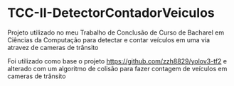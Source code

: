 # TCC-II-DetectorContadorVeiculos
Projeto utilizado no meu Trabalho de Conclusão de Curso de Bacharel em Ciências da Computação para detectar e contar veículos em uma via atravez de cameras de trânsito

Foi utilizado como base o projeto https://github.com/zzh8829/yolov3-tf2 e alterado com um algoritmo de colisão para fazer contagem de veículos em cameras de trânsito
